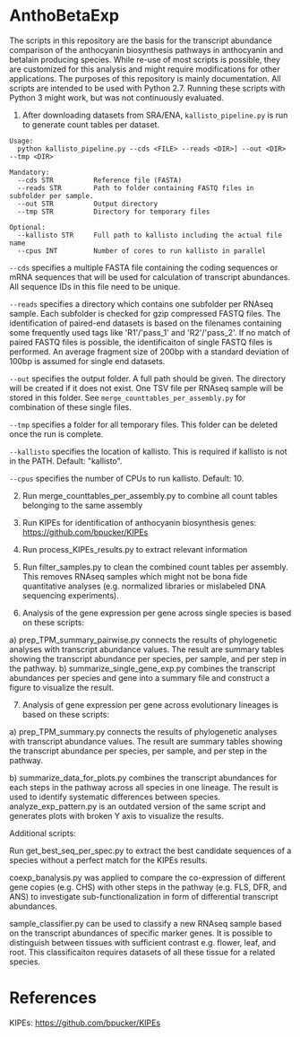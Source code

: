 # AnthoBetaExp

The scripts in this repository are the basis for the transcript abundance comparison of the anthocyanin biosynthesis pathways in anthocyanin and betalain producing species. While re-use of most scripts is possible, they are customized for this analysis and might require modifications for other applications. The purposes of this repository is mainly documentation. All scripts are intended to be used with Python 2.7. Running these scripts with Python 3 might work, but was not continuously evaluated.


1) After downloading datasets from SRA/ENA, `kallisto_pipeline.py` is run to generate count tables per dataset.

```
Usage:
  python kallisto_pipeline.py --cds <FILE> --reads <DIR>] --out <DIR> --tmp <DIR>

Mandatory:
  --cds STR          Reference file (FASTA)     
  --reads STR        Path to folder containing FASTQ files in subfolder per sample.
  --out STR          Output directory
  --tmp STR          Directory for temporary files

Optional:
  --kallisto STR     Full path to kallisto including the actual file name
  --cpus INT         Number of cores to run kallisto in parallel
```


`--cds` specifies a multiple FASTA file containing the coding sequences or mRNA sequences that will be used for calculation of transcript abundances. All sequence IDs in this file need to be unique.

`--reads` specifies a directory which contains one subfolder per RNAseq sample. Each subfolder is checked for gzip compressed FASTQ files. The identification of paired-end datasets is based on the filenames containing some frequently used tags like 'R1'/'pass_1' and 'R2'/'pass_2'. If no match of paired FASTQ files is possible, the identificaiton of single FASTQ files is performed. An average fragment size of 200bp with a standard deviation of 100bp is assumed for single end datasets.

`--out` specifies the output folder. A full path should be given. The directory will be created if it does not exist. One TSV file per RNAseq sample will be stored in this folder. See `merge_counttables_per_assembly.py` for combination of these single files.

`--tmp` specifies a folder for all temporary files. This folder can be deleted once the run is complete.

`--kallisto` specifies the location of kallisto. This is required if kallisto is not in the PATH. Default: "kallisto".

`--cpus` specifies the number of CPUs to run kallisto. Default: 10.


2) Run merge_counttables_per_assembly.py to combine all count tables belonging to the same assembly


3) Run KIPEs for identification of anthocyanin biosynthesis genes: https://github.com/bpucker/KIPEs

4) Run process_KIPEs_results.py to extract relevant information

5) Run filter_samples.py to clean the combined count tables per assembly. This removes RNAseq samples which might not be bona fide quantitative analyses (e.g. normalized libraries or mislabeled DNA sequencing experiments).

6) Analysis of the gene expression per gene across single species is based on these scripts:

a) prep_TPM_summary_pairwise.py connects the results of phylogenetic analyses with transcript abundance values. The result are summary tables showing the transcript abundance per species, per sample, and per step in the pathway.
b) summarize_single_gene_exp.py combines the transcript abundances per species and gene into a summary file and construct a figure to visualize the result.


7) Analysis of gene expression per gene across evolutionary lineages is based on these scripts:

a) prep_TPM_summary.py connects the results of phylogenetic analyses with transcript abundance values. The result are summary tables showing the transcript abundance per species, per sample, and per step in the pathway.


b) summarize_data_for_plots.py combines the transcript abundances for each steps in the pathway across all species in one lineage. The result is used to identify systematic differences between species. analyze_exp_pattern.py is an outdated version of the same script and generates plots with broken Y axis to visualize the results.




Additional scripts:

Run get_best_seq_per_spec.py to extract the best candidate sequences of a species without a perfect match for the KIPEs results.

coexp_banalysis.py was applied to compare the co-expression of different gene copies (e.g. CHS) with other steps in the pathway (e.g. FLS, DFR, and ANS) to investigate sub-functionalization in form of differential transcript abundances.

sample_classifier.py can be used to classify a new RNAseq sample based on the transcript abundances of specific marker genes. It is possible to distinguish between tissues with sufficient contrast e.g. flower, leaf, and root. This classificaiton requires datasets of all these tissue for a related species.




# References

KIPEs: https://github.com/bpucker/KIPEs
